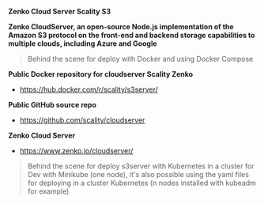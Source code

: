 **Zenko Cloud Server Scality S3**

**Zenko CloudServer, an open-source Node.js implementation of the Amazon S3 protocol on the front-end and backend storage capabilities to multiple clouds, including Azure and Google**

> Behind the scene for deploy with Docker and using Docker Compose

**Public Docker repository for cloudserver Scality Zenko**
  * https://hub.docker.com/r/scality/s3server/

**Public GitHub source repo**
  * https://github.com/scality/cloudserver

**Zenko Cloud Server**
  * https://www.zenko.io/cloudserver/

> Behind the scene for deploy s3server with Kubernetes in a cluster for Dev with Minikube (one node), it's also possible using the yaml files for deploying in a cluster Kubernetes (n nodes installed with kubeadm for example)
